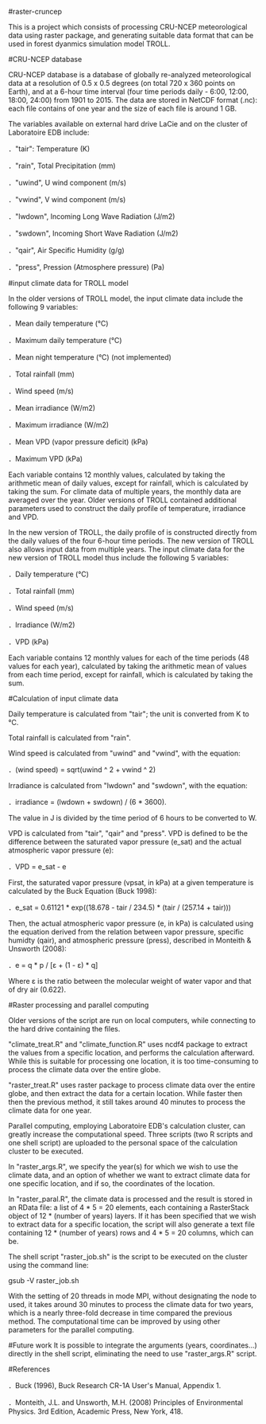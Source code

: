 #raster-cruncep

This is a project which consists of processing CRU-NCEP meteorological data using raster package, and generating suitable data format that can be used in forest dyanmics simulation model TROLL.


#CRU-NCEP database

CRU-NCEP database is a database of globally re-analyzed meteorological data at a resolution of 0.5 x 0.5 degrees 
(on total 720 x 360 points on Earth), and at a 6-hour time interval (four time periods daily - 6:00, 12:00, 18:00, 24:00) from 1901 to 2015.
The data are stored in NetCDF format (.nc): each file contains of one year and the size of each file is around 1 GB. 

The variables available on external hard drive LaCie and on the cluster of Laboratoire EDB include:

．"tair": Temperature (K)

．"rain", Total Precipitation (mm)

．"uwind", U wind component (m/s)

．"vwind", V wind component (m/s)

．"lwdown", Incoming Long Wave Radiation (J/m2)

．"swdown", Incoming Short Wave Radiation (J/m2)

．"qair", Air Specific Humidity (g/g)

．"press", Pression (Atmosphere pressure) (Pa)


#input climate data for TROLL model

In the older versions of TROLL model, the input climate data include the following 9 variables:

．Mean daily temperature (°C)

．Maximum daily temperature (°C)

．Mean night temperature (°C) (not implemented)

．Total rainfall (mm)

．Wind speed (m/s)

．Mean irradiance (W/m2)

．Maximum irradiance (W/m2)

．Mean VPD (vapor pressure deficit) (kPa)

．Maximum VPD (kPa)

Each variable contains 12 monthly values, calculated by taking the arithmetic mean of daily values, 
except for rainfall, which is calculated by taking the sum. For climate data of multiple years, the monthly data are averaged over the year.
Older versions of TROLL contained additional parameters used to construct the daily profile of temperature, irradiance and VPD.

In the new version of TROLL, the daily profile of is constructed directly from the daily values of the four 6-hour time periods.
The new version of TROLL also allows input data from multiple years.
The input climate data for the new version of TROLL model thus include the following 5 variables:

．Daily temperature (°C)

．Total rainfall (mm)

．Wind speed (m/s)

．Irradiance (W/m2)

．VPD (kPa)

Each variable contains 12 monthly values for each of the time periods (48 values for each year), 
calculated by taking the arithmetic mean of values from each time period, except for rainfall, which is calculated by taking the sum.


#Calculation of input climate data

Daily temperature is calculated from "tair"; the unit is converted from K to °C.

Total rainfall is calculated from "rain".

Wind speed is calculated from "uwind" and "vwind", with the equation:

．(wind speed) = sqrt(uwind ^ 2 + vwind ^ 2)

Irradiance is calculated from "lwdown" and "swdown", with the equation:

．irradiance = (lwdown + swdown) / (6 * 3600).

The value in J is divided by the time period of 6 hours to be converted to W.

VPD is calculated from "tair", "qair" and "press".
VPD is defined to be the difference between the saturated vapor pressure (e_sat) and the actual atmospheric vapor pressure (e):

．VPD = e_sat - e

First, the saturated vapor pressure (vpsat, in kPa) at a given temperature is calculated by the Buck Equation (Buck 1998):

．e_sat = 0.61121 * exp((18.678 - tair / 234.5) * (tair / (257.14 + tair)))
  
Then, the actual atmospheric vapor pressure (e, in kPa) is calculated using the equation derived from the relation between vapor pressure,
specific humidty (qair), and atmospheric pressure (press), described in Monteith & Unsworth (2008):

．e = q * p / [ε + (1 - ε) * q]

Where ε is the ratio between the molecular weight of water vapor and that of dry air (0.622).


#Raster processing and parallel computing

Older versions of the script are run on local computers, while connecting to the hard drive containing the files.

"climate_treat.R" and "climate_function.R" uses ncdf4 package to extract the values from a specific location, and performs the calculation afterward.
While this is suitable for processing one location, it is too time-consuming to process the climate data over the entire globe.

"raster_treat.R" uses raster package to process climate data over the entire globe, and then extract the data for a certain location.
While faster then then the previous method, it still takes around 40 minutes to process the climate data for one year.

Parallel computing, employing Laboratoire EDB's calculation cluster, can greatly increase the computational speed.
Three scripts (two R scripts and one shell script) are uploaded to the personal space of the calculation cluster to be executed.

In "raster_args.R", we specify the year(s) for which we wish to use the climate data, 
and an option of whether we want to extract climate data for one specific location, and if so, the coordinates of the location.

In "raster_paral.R", the climate data is processed and the result is stored in an RData file: a list of 4 * 5 = 20 elements,
each containing a RasterStack object of 12 * (number of years) layers.
If it has been specified that we wish to extract data for a specific location, 
the script will also generate a text file containing 12 * (number of years) rows and 4 * 5 = 20 columns, which can be.

The shell script "raster_job.sh" is the script to be executed on the cluster using the command line:

gsub -V raster_job.sh

With the setting of 20 threads in mode MPI, without designating the node to used,
it takes around 30 minutes to process the climate data for two years,
which is a nearly three-fold decrease in time compared the previous method.
The computational time can be improved by using other parameters for the parallel computing.


#Future work
It is possible to integrate the arguments (years, coordinates...) directly in the shell script, eliminating the need to use "raster_args.R" script.


#References

．Buck (1996), Buck Research CR-1A User's Manual, Appendix 1.

．Monteith, J.L. and Unsworth, M.H. (2008) Principles of Environmental Physics. 3rd Edition, Academic Press, New York, 418. 
